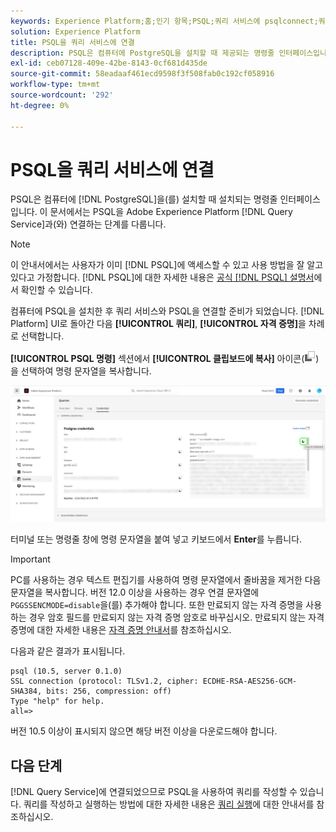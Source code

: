 ```yaml
---
keywords: Experience Platform;홈;인기 항목;PSQL;쿼리 서비스에 psqlconnect;쿼리 서비스;쿼리 서비스;
solution: Experience Platform
title: PSQL을 쿼리 서비스에 연결
description: PSQL은 컴퓨터에 PostgreSQL을 설치할 때 제공되는 명령줄 인터페이스입니다. 다음 지침에 따라 설치할 수 있습니다.
exl-id: ceb07128-409e-42be-8143-0cf681d435de
source-git-commit: 58eadaaf461ecd9598f3f508fab0c192cf058916
workflow-type: tm+mt
source-wordcount: '292'
ht-degree: 0%

---
```


# PSQL을 쿼리 서비스에 연결

PSQL은 컴퓨터에 [!DNL PostgreSQL]을(를) 설치할 때 설치되는 명령줄 인터페이스입니다. 이 문서에서는 PSQL을 Adobe Experience Platform [!DNL Query Service]과(와) 연결하는 단계를 다룹니다.

>[!NOTE]
>
> 이 안내서에서는 사용자가 이미 [!DNL PSQL]에 액세스할 수 있고 사용 방법을 잘 알고 있다고 가정합니다. [!DNL PSQL]에 대한 자세한 내용은 [공식 [!DNL PSQL] 설명서](https://www.postgresql.org/docs/current/app-psql.html)에서 확인할 수 있습니다.

컴퓨터에 PSQL을 설치한 후 쿼리 서비스와 PSQL을 연결할 준비가 되었습니다. [!DNL Platform] UI로 돌아간 다음 **[!UICONTROL 쿼리]**, **[!UICONTROL 자격 증명]**&#x200B;을 차례로 선택합니다.

**[!UICONTROL PSQL 명령]** 섹션에서 **[!UICONTROL 클립보드에 복사]** 아이콘(![복사 아이콘](../images/clients/psql/copy-icon.png))을 선택하여 명령 문자열을 복사합니다.

![복사 아이콘이 강조 표시된 쿼리 대시보드 자격 증명 탭입니다.](../images/clients/psql/connect-bi.png)

터미널 또는 명령줄 창에 명령 문자열을 붙여 넣고 키보드에서 **Enter**&#x200B;를 누릅니다.

>[!IMPORTANT]
>
>PC를 사용하는 경우 텍스트 편집기를 사용하여 명령 문자열에서 줄바꿈을 제거한 다음 문자열을 복사합니다. 버전 12.0 이상을 사용하는 경우 연결 문자열에 `PGGSSENCMODE=disable`을(를) 추가해야 합니다. 또한 만료되지 않는 자격 증명을 사용하는 경우 암호 필드를 만료되지 않는 자격 증명 암호로 바꾸십시오. 만료되지 않는 자격 증명에 대한 자세한 내용은 [자격 증명 안내서](../ui/credentials.md)를 참조하십시오.

다음과 같은 결과가 표시됩니다.

```shell
psql (10.5, server 0.1.0)
SSL connection (protocol: TLSv1.2, cipher: ECDHE-RSA-AES256-GCM-SHA384, bits: 256, compression: off)
Type "help" for help.
all=>
```

버전 10.5 이상이 표시되지 않으면 해당 버전 이상을 다운로드해야 합니다.

## 다음 단계

[!DNL Query Service]에 연결되었으므로 PSQL을 사용하여 쿼리를 작성할 수 있습니다. 쿼리를 작성하고 실행하는 방법에 대한 자세한 내용은 [쿼리 실행](../best-practices/writing-queries.md)에 대한 안내서를 참조하십시오.
